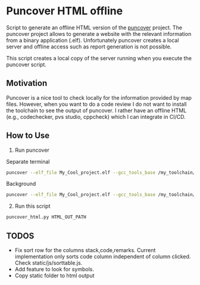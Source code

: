 # Puncover HTML offline

Script to generate an offline HTML version of the [puncover](https://github.com/HBehrens/puncover) project. 
The puncover project allows to generate a website with the relevant information from a binary application (.elf). 
Unfortunately puncover creates a local server and offline access such as report generation is not possible. 

This script creates a local copy of the server running when you execute the puncover script.

## Motivation

Puncover is a nice tool to check locally for the information provided by map files. However, when you want to do a code review I do not want
to install the toolchain to see the output of puncover. I rather have an offline  HTML (e.g., codechecker, pvs studio, cppcheck) which I can
integrate in CI/CD.

## How to Use

1. Run puncover

Separate terminal

```bash
puncover --elf_file My_Cool_project.elf --gcc_tools_base /my_toolchain/bin/arm-none-eabi-
```

Background 

```bash
puncover --elf_file My_Cool_project.elf --gcc_tools_base /my_toolchain/bin/arm-none-eabi- &
```

2. Run this script

```bash
puncover_html.py HTML_OUT_PATH
```

## TODOS

- Fix sort row for the columns stack,code,remarks. Current implementation only sorts code column independent of column clicked. Check static/js/sorttable.js. 
- Add feature to look for symbols.
- Copy static folder to html output


